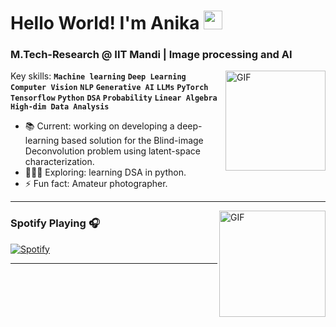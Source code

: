 # Hello World! I'm Anika <img width="30px" src="https://media.tenor.com/images/3b388fe03da271d2674faf85eb7c3fcd/tenor.gif" />
### M.Tech-Research @ IIT Mandi | Image processing and AI

<img align="right" alt="GIF" height="160px" src="https://media.giphy.com/media/du3J3cXyzhj75IOgvA/giphy.gif">

Key skills:
**`Machine learning`**
**`Deep Learning`**
**`Computer Vision`**
**`NLP`**
**`Generative AI`**
**`LLMs`**
**`PyTorch`**
**`Tensorflow`**
**`Python`**
**`DSA`**
**`Probability`**
**`Linear Algebra`**
**`High-dim Data Analysis`**



- 📚 Current: working on developing a deep-learning based solution for the Blind-image Deconvolution problem using latent-space characterization.
- 👩🏻‍💻 Exploring: learning DSA in python.
- ⚡ Fun fact: Amateur photographer.

---

<img align="right" alt="GIF" height="170px" src="https://media.giphy.com/media/J5B1Y8QZnzXXbLQIBu/giphy.gif" />

### Spotify Playing 🎧
[![Spotify](https://novatorem.bgstatic.vercel.app/api/spotify)](https://open.spotify.com/user/31zgg7quj3teuxf3mppylkxgip3q)

---

<!--

**anika81199/anika81199** is a ✨ _special_ ✨ repository because its `README.md` (this file) appears on your GitHub profile.

Here are some ideas to get you started:

- 🔭 I’m currently working on ...
- 🌱 I’m currently learning ...
- 👯 I’m looko collaborate on ...
- 🤔 I’m looking for help with ...
- 💬 Ask me about ...
- 📫 How to reach me: ...
- 😄 Pronouns: ...
- ⚡ Fun fact: ...
-->
